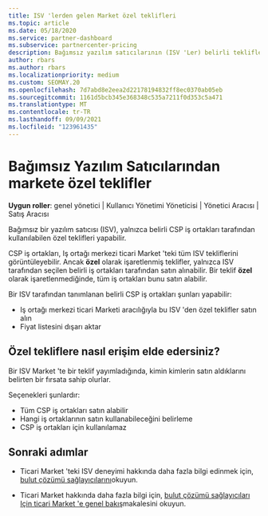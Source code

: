 ```yaml
---
title: ISV 'lerden gelen Market özel teklifleri
ms.topic: article
ms.date: 05/18/2020
ms.service: partner-dashboard
ms.subservice: partnercenter-pricing
description: Bağımsız yazılım satıcılarının (ISV 'Ler) belirli teklifleri özel ve yalnızca belirli CSP iş ortakları için kullanılabilir hale getirme hakkında bilgi edinin.
author: rbars
ms.author: rbars
ms.localizationpriority: medium
ms.custom: SEOMAY.20
ms.openlocfilehash: 7d7abd8e2eea2d22178194832ff8ec0370ab05eb
ms.sourcegitcommit: 1161d5bcb345e368348c535a7211f0d353c5a471
ms.translationtype: MT
ms.contentlocale: tr-TR
ms.lasthandoff: 09/09/2021
ms.locfileid: "123961435"
---
```

# <a name="marketplace-exclusive-offers-from-independent-software-vendors"></a>Bağımsız Yazılım Satıcılarından markete özel teklifler

**Uygun roller**: genel yönetici | Kullanıcı Yönetimi Yöneticisi | Yönetici Aracısı | Satış Aracısı

Bağımsız bir yazılım satıcısı (ISV), yalnızca belirli CSP iş ortakları tarafından kullanılabilen özel teklifleri yapabilir.

CSP iş ortakları, Iş ortağı merkezi ticari Market 'teki tüm ISV tekliflerini görüntüleyebilir. Ancak **özel** olarak işaretlenmiş teklifler, yalnızca ISV tarafından seçilen belirli iş ortakları tarafından satın alınabilir. Bir teklif **özel** olarak işaretlenmediğinde, tüm iş ortakları bunu satın alabilir.

Bir ISV tarafından tanımlanan belirli CSP iş ortakları şunları yapabilir:

- Iş ortağı merkezi ticari Marketi aracılığıyla bu ISV 'den özel teklifler satın alın
- Fiyat listesini dışarı aktar

## <a name="how-do-you-gain-access-to-exclusive-offers"></a>Özel tekliflere nasıl erişim elde edersiniz?

Bir ISV Market 'te bir teklif yayımladığında, kimin kimlerin satın aldıklarını belirten bir fırsata sahip olurlar.

Seçenekleri şunlardır:

- Tüm CSP iş ortakları satın alabilir
- Hangi iş ortaklarının satın kullanabileceğini belirleme
- CSP iş ortakları için kullanılamaz

## <a name="next-steps"></a>Sonraki adımlar

- Ticari Market 'teki ISV deneyimi hakkında daha fazla bilgi edinmek için, [bulut çözümü sağlayıcılarını](/azure/marketplace/cloud-solution-providers)okuyun.

- Ticari Market hakkında daha fazla bilgi için, [bulut çözümü sağlayıcıları Için ticari Market 'e genel bakış](csp-commercial-marketplace-overview.md)makalesini okuyun.